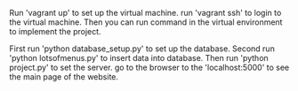 
Run 'vagrant up' to set up the virtual machine.
run 'vagrant ssh' to login to the virtual machine.
Then you can run command in the virtual environment to implement the project.

First run 'python database_setup.py' to set up the database.
Second run 'python lotsofmenus.py' to insert data into database.
Then run 'python project.py' to set the server.
go to the browser to the 'localhost:5000' to see the main page of the website.
